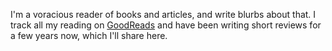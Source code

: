 I'm a voracious reader of books and articles, and write blurbs about that. I track all my reading on [GoodReads](https://www.goodreads.com/user/show/24654655) and have been writing short reviews for a few years now, which I'll share here.